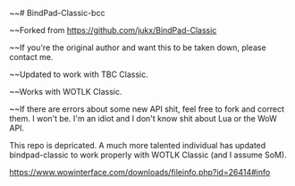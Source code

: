 ~~# BindPad-Classic-bcc

~~Forked from https://github.com/jukx/BindPad-Classic

~~If you're the original author and want this to be taken down, please contact me.

~~Updated to work with TBC Classic.

~~Works with WOTLK Classic.

~~If there are errors about some new API shit, feel free to fork and correct them. I won't be. I'm an idiot and I don't know shit about Lua or the WoW API.

This repo is depricated. A much more talented individual has updated bindpad-classic to work properly with WOTLK Classic (and I assume SoM).

https://www.wowinterface.com/downloads/fileinfo.php?id=26414#info
